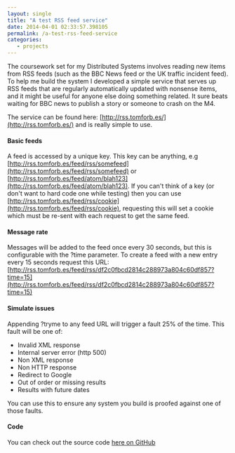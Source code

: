 ```yaml
---
layout: single
title: "A test RSS feed service"
date: 2014-04-01 02:33:57.398105
permalink: /a-test-rss-feed-service
categories:
   - projects
---
```


The coursework set for my Distributed Systems involves reading new items from RSS feeds (such as the BBC News feed or the UK traffic incident feed). To help me build the system I developed a simple service that serves up RSS feeds that are regularly automatically updated with nonsense items, and it might be useful for anyone else doing something related. It sure beats waiting for BBC news to publish a story or someone to crash on the M4.

The service can be found here: [http://rss.tomforb.es/](http://rss.tomforb.es/) and is really simple to use.

#### Basic feeds

A feed is accessed by a unique key. This key can be anything, e.g [http://rss.tomforb.es/feed/rss/somefeed](http://rss.tomforb.es/feed/rss/somefeed) or [http://rss.tomforb.es/feed/atom/blah123](http://rss.tomforb.es/feed/atom/blah123). If you can't think of a key (or don't want to hard code one while testing) then you can use [http://rss.tomforb.es/feed/rss/cookie](http://rss.tomforb.es/feed/rss/cookie), requesting this will set a cookie which must be re-sent with each request to get the same feed.

#### Message rate

Messages will be added to the feed once every 30 seconds, but this is configurable with the ?time parameter. To create a feed with a new entry every 15 seconds request this URL: [http://rss.tomforb.es/feed/rss/df2c0fbcd2814c288973a804c60df857?time=15](http://rss.tomforb.es/feed/rss/df2c0fbcd2814c288973a804c60df857?time=15)

#### Simulate issues

Appending ?tryme to any feed URL will trigger a fault 25% of the time. This fault will be one of:

   * Invalid XML response
   * Internal server error (http 500)
   * Non XML response
   * Non HTTP response
   * Redirect to Google
   * Out of order or missing results
   * Results with future dates

You can use this to ensure any system you build is proofed against one of those faults.

#### Code
You can check out the source code [here on GitHub](https://github.com/orf/feedtester)
    